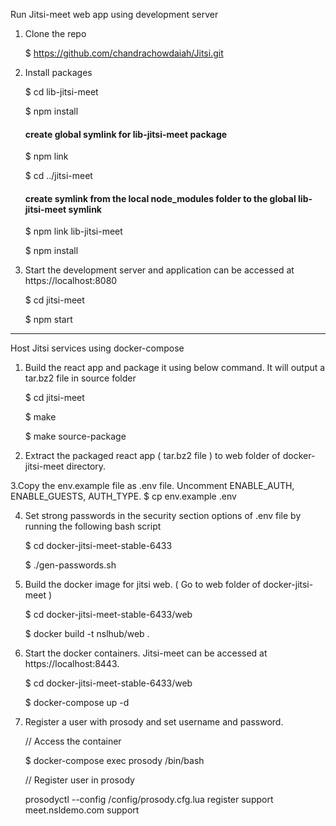 Run Jitsi-meet web app using development server

1. Clone the repo

	$ https://github.com/chandrachowdaiah/Jitsi.git

2. Install packages

	$ cd lib-jitsi-meet

	$ npm install

	#### create global symlink for lib-jitsi-meet package
	$ npm link

	$ cd ../jitsi-meet

	#### create symlink from the local node_modules folder to the global lib-jitsi-meet symlink
	$ npm link lib-jitsi-meet

	$ npm install

3. Start the development server and application can be accessed at https://localhost:8080

	$ cd jitsi-meet
	
	$ npm start
--------------------------------------------------------------------------------

Host Jitsi services using docker-compose


1. Build the react app and package it using below command. It will output a tar.bz2 file in source folder

	$ cd jitsi-meet

	$ make

	$ make source-package

2. Extract the packaged react app ( tar.bz2 file ) to web folder of docker-jitsi-meet directory.

3.Copy the env.example file as .env file. Uncomment ENABLE_AUTH, ENABLE_GUESTS, AUTH_TYPE.
	$ cp env.example .env

4. Set strong passwords in the security section options of .env file by running the following bash script

	$ cd docker-jitsi-meet-stable-6433

	$ ./gen-passwords.sh


5. Build the docker image for jitsi web. ( Go to web folder of docker-jitsi-meet )

	$ cd docker-jitsi-meet-stable-6433/web

	$  docker build -t nslhub/web .

6.  Start the docker containers. Jitsi-meet can be accessed at https://localhost:8443.

	$ cd docker-jitsi-meet-stable-6433/web

	$ docker-compose up -d

7. Register a user with prosody and set username and password.

	// Access the container

	$ docker-compose exec prosody /bin/bash 

	// Register user in prosody

	prosodyctl --config /config/prosody.cfg.lua register support meet.nsldemo.com support	






